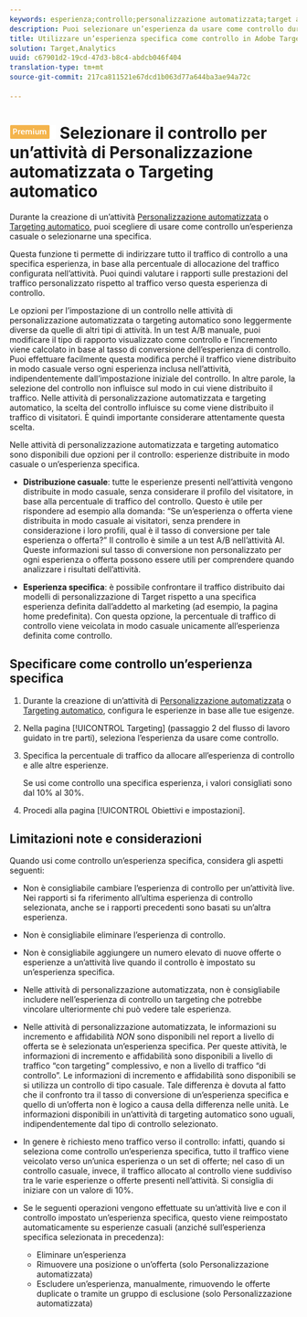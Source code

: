 ```yaml
---
keywords: esperienza;controllo;personalizzazione automatizzata;target automatico
description: Puoi selezionare un’esperienza da usare come controllo durante la creazione di un’attività di Personalizzazione automatizzata o Targeting automatico in Adobe Target.
title: Utilizzare un’esperienza specifica come controllo in Adobe Target
solution: Target,Analytics
uuid: c67901d2-19cd-47d3-b8c4-abdcb046f404
translation-type: tm+mt
source-git-commit: 217ca811521e67dcd1b063d77a644ba3ae94a72c

---
```



# ![PREMIUM](/help/assets/premium.png) Selezionare il controllo per un’attività di Personalizzazione automatizzata o Targeting automatico

Durante la creazione di un’attività [Personalizzazione automatizzata](/help/c-activities/t-automated-personalization/automated-personalization.md) o [Targeting automatico](/help/c-activities/auto-target-to-optimize.md), puoi scegliere di usare come controllo un’esperienza casuale o selezionarne una specifica.

Questa funzione ti permette di indirizzare tutto il traffico di controllo a una specifica esperienza, in base alla percentuale di allocazione del traffico configurata nell’attività. Puoi quindi valutare i rapporti sulle prestazioni del traffico personalizzato rispetto al traffico verso questa esperienza di controllo.

Le opzioni per l’impostazione di un controllo nelle attività di personalizzazione automatizzata o targeting automatico sono leggermente diverse da quelle di altri tipi di attività. In un test A/B manuale, puoi modificare il tipo di rapporto visualizzato come controllo e l’incremento viene calcolato in base al tasso di conversione dell’esperienza di controllo. Puoi effettuare facilmente questa modifica perché il traffico viene distribuito in modo casuale verso ogni esperienza inclusa nell’attività, indipendentemente dall’impostazione iniziale del controllo. In altre parole, la selezione del controllo non influisce sul modo in cui viene distribuito il traffico. Nelle attività di personalizzazione automatizzata e targeting automatico, la scelta del controllo influisce su come viene distribuito il traffico di visitatori. È quindi importante considerare attentamente questa scelta.

Nelle attività di personalizzazione automatizzata e targeting automatico sono disponibili due opzioni per il controllo: esperienze distribuite in modo casuale o un’esperienza specifica.

* **Distribuzione casuale**: tutte le esperienze presenti nell’attività vengono distribuite in modo casuale, senza considerare il profilo del visitatore, in base alla percentuale di traffico del controllo. Questo è utile per rispondere ad esempio alla domanda: “Se un’esperienza o offerta viene distribuita in modo casuale ai visitatori, senza prendere in considerazione i loro profili, qual è il tasso di conversione per tale esperienza o offerta?” Il controllo è simile a un test A/B nell’attività AI. Queste informazioni sul tasso di conversione non personalizzato per ogni esperienza o offerta possono essere utili per comprendere quando analizzare i risultati dell’attività.

* **Esperienza specifica**: è possibile confrontare il traffico distribuito dai modelli di personalizzazione di Target rispetto a una specifica esperienza definita dall’addetto al marketing (ad esempio, la pagina home predefinita). Con questa opzione, la percentuale di traffico di controllo viene veicolata in modo casuale unicamente all’esperienza definita come controllo.

## Specificare come controllo un’esperienza specifica

1. Durante la creazione di un’attività di [Personalizzazione automatizzata](/help/c-activities/t-automated-personalization/create-ap-activity.md) o [Targeting automatico](/help/c-activities/t-test-ab/t-test-create-ab/ab-audience.md), configura le esperienze in base alle tue esigenze.
1. Nella pagina [!UICONTROL Targeting] (passaggio 2 del flusso di lavoro guidato in tre parti), seleziona l’esperienza da usare come controllo.
1. Specifica la percentuale di traffico da allocare all’esperienza di controllo e alle altre esperienze.

   Se usi come controllo una specifica esperienza, i valori consigliati sono dal 10% al 30%.

1. Procedi alla pagina [!UICONTROL Obiettivi e impostazioni].

## Limitazioni note e considerazioni

Quando usi come controllo un’esperienza specifica, considera gli aspetti seguenti:

* Non è consigliabile cambiare l’esperienza di controllo per un’attività live. Nei rapporti si fa riferimento all’ultima esperienza di controllo selezionata, anche se i rapporti precedenti sono basati su un’altra esperienza.
* Non è consigliabile eliminare l’esperienza di controllo.
* Non è consigliabile aggiungere un numero elevato di nuove offerte o esperienze a un’attività live quando il controllo è impostato su un’esperienza specifica.
* Nelle attività di personalizzazione automatizzata, non è consigliabile includere nell’esperienza di controllo un targeting che potrebbe vincolare ulteriormente chi può vedere tale esperienza.
* Nelle attività di personalizzazione automatizzata, le informazioni su incremento e affidabilità *NON* sono disponibili nel report a livello di offerta se è selezionata un’esperienza specifica. Per queste attività, le informazioni di incremento e affidabilità sono disponibili a livello di traffico “con targeting” complessivo, e non a livello di traffico “di controllo”. Le informazioni di incremento e affidabilità sono disponibili se si utilizza un controllo di tipo casuale. Tale differenza è dovuta al fatto che il confronto tra il tasso di conversione di un’esperienza specifica e quello di un’offerta non è logico a causa della differenza nelle unità. Le informazioni disponibili in un’attività di targeting automatico sono uguali, indipendentemente dal tipo di controllo selezionato.
* In genere è richiesto meno traffico verso il controllo: infatti, quando si seleziona come controllo un’esperienza specifica, tutto il traffico viene veicolato verso un’unica esperienza o un set di offerte; nel caso di un controllo casuale, invece, il traffico allocato al controllo viene suddiviso tra le varie esperienze o offerte presenti nell’attività. Si consiglia di iniziare con un valore di 10%.
* Se le seguenti operazioni vengono effettuate su un’attività live e con il controllo impostato un’esperienza specifica, questo viene reimpostato automaticamente su esperienze casuali (anziché sull’esperienza specifica selezionata in precedenza):

   * Eliminare un’esperienza
   * Rimuovere una posizione o un’offerta (solo Personalizzazione automatizzata)
   * Escludere un’esperienza, manualmente, rimuovendo le offerte duplicate o tramite un gruppo di esclusione (solo Personalizzazione automatizzata)

